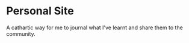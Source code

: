 # Personal Site

A cathartic way for me to journal what I've learnt and share them to the community.
